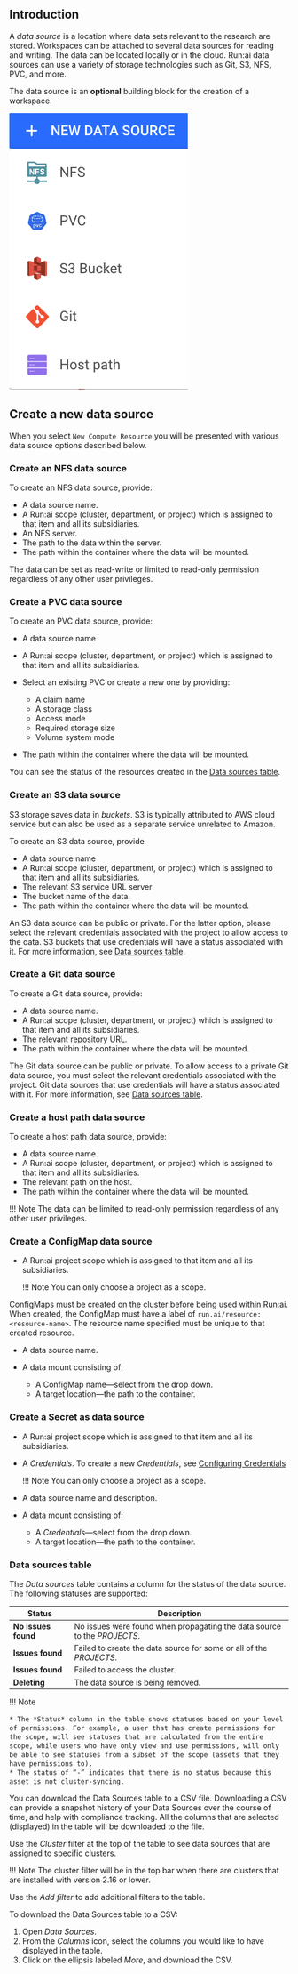 
## Introduction

 
A _data source_ is a location where data sets relevant to the research are stored. Workspaces can be attached to several data sources for reading and writing. The data can be located locally or in the cloud. Run:ai data sources can use a variety of storage technologies such as Git, S3, NFS, PVC, and more.  

The data source is an __optional__ building block for the creation of a workspace.

![](img/8-ds-types.png "Data source types")
 
## Create a new data source

When you select `New Compute Resource` you will be presented with various data source options described below.

### Create an NFS data source

To create an NFS data source, provide:

* A data source name.
* A Run:ai scope (cluster, department, or project) which is assigned to that item and all its subsidiaries.
* An NFS server.
* The path to the data within the server.
* The path within the container where the data will be mounted.

The data can be set as read-write or limited to read-only permission regardless of any other user privileges.

### Create a PVC data source

To create an PVC data source, provide:

* A data source name
* A Run:ai scope (cluster, department, or project) which is assigned to that item and all its subsidiaries.
* Select an existing PVC or create a new one by providing:

  * A claim name
  * A storage class
  * Access mode
  * Required storage size
  * Volume system mode

* The path within the container where the data will be mounted.

You can see the status of the resources created in the [Data sources table](#data-sources-table).

### Create an S3 data source

S3 storage saves data in *buckets*. S3 is typically attributed to AWS cloud service but can also be used as a separate service unrelated to Amazon.

To create an S3 data source, provide

* A data source name
* A Run:ai scope (cluster, department, or project) which is assigned to that item and all its subsidiaries.
* The relevant S3 service URL server
* The bucket name of the data.
* The path within the container where the data will be mounted.

An S3 data source can be public or private. For the latter option, please select the relevant credentials associated with the project to allow access to the data. S3 buckets that use credentials will have a status associated with it. For more information, see [Data sources table](#data-sources-table).

### Create a Git data source

To create a Git data source, provide:

* A data source name.
* A Run:ai scope (cluster, department, or project) which is assigned to that item and all its subsidiaries.
* The relevant repository URL.
* The path within the container where the data will be mounted.

The Git data source can be public or private. To allow access to a private Git data source, you must select the relevant credentials associated with the project. Git data sources that use credentials will have a status associated with it. For more information, see [Data sources table](#data-sources-table).

### Create a host path data source

To create a host path data source, provide:

* A data source name.
* A Run:ai scope (cluster, department, or project) which is assigned to that item and all its subsidiaries.
* The relevant path on the host.
* The path within the container where the data will be mounted.

!!! Note
    The data can be limited to read-only permission regardless of any other user privileges.

### Create a ConfigMap data source

* A Run:ai project scope which is assigned to that item and all its subsidiaries.

    !!! Note
        You can only choose a project as a scope.

ConfigMaps must be created on the cluster before being used within Run:ai. When created, the ConfigMap must have a label of `run.ai/resource: <resource-name>`. The resource name specified must be unique to that created resource. 

* A data source name.
* A data mount consisting of:

  * A ConfigMap name&mdash;select from the drop down.
  * A target location&mdash;the path to the container.

### Create a Secret as data source

* A Run:ai project scope which is assigned to that item and all its subsidiaries.
* A *Credentials*. To create a new *Credentials*, see [Configuring Credentials](../../../../platform-admin/workloads/credentials-setup.md#configuring-credentials)

    !!! Note
        You can only choose a project as a scope.

* A data source name and description.
* A data mount consisting of:

  * A *Credentials*&mdash;select from the drop down.
  * A target location&mdash;the path to the container.

### Data sources table

The *Data sources* table contains a column for the status of the data source. The following statuses are supported:

| Status |  Description |
| -- | -- |
| **No issues found** | No issues were found when propagating the data source to the *PROJECTS*. |
| **Issues found** | Failed to create the data source for some or all of the *PROJECTS*. |
| **Issues found** | Failed to access the cluster. |
| **Deleting** | The data source is being removed. |

!!! Note

    * The *Status* column in the table shows statuses based on your level of permissions. For example, a user that has create permissions for the scope, will see statuses that are calculated from the entire scope, while users who have only view and use permissions, will only be able to see statuses from a subset of the scope (assets that they have permissions to).
    * The status of “-” indicates that there is no status because this asset is not cluster-syncing.

You can download the Data Sources table to a CSV file. Downloading a CSV can provide a snapshot history of your Data Sources over the course of time, and help with compliance tracking. All the columns that are selected (displayed) in the table will be downloaded to the file.

Use the *Cluster* filter at the top of the table to see data sources that are assigned to specific clusters.

!!! Note
    The cluster filter will be in the top bar when there are clusters that are installed with version 2.16 or lower.

Use the *Add filter* to add additional filters to the table.

To download the Data Sources table to a CSV:

1. Open *Data Sources*.
2. From the *Columns* icon, select the columns you would like to have displayed in the table.
3. Click on the ellipsis labeled *More*, and download the CSV.
